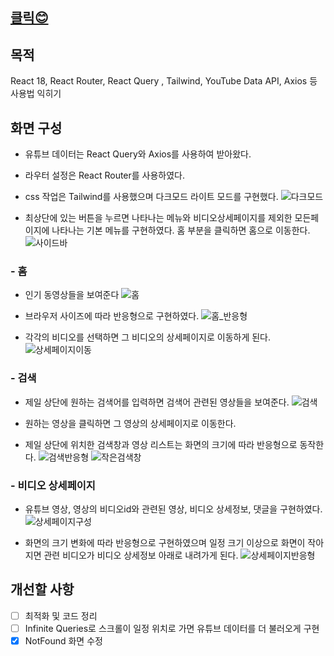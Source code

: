 ## [클릭😊](https://guileless-kheer-270589.netlify.app/)

## 목적

React 18, React Router, React Query , Tailwind, YouTube Data API, Axios 등 사용법 익히기

## 화면 구성

- 유튜브 데이터는 React Query와 Axios를 사용하여 받아왔다.
- 라우터 설정은 React Router를 사용하였다.
- css 작업은 Tailwind를 사용했으며 다크모드 라이트 모드를 구현했다.
  ![다크모드](/postsImage/YoutubeClone/다크모드.gif)

- 최상단에 있는 버튼을 누르면 나타나는 메뉴와 비디오상세페이지를 제외한 모든페이지에 나타나는 기본 메뉴를 구현하였다. 홈 부분을 클릭하면 홈으로 이동한다.
  ![사이드바](/postsImage/YoutubeClone/사이드바.gif)

### - 홈

- 인기 동영상들을 보여준다
  ![홈](/postsImage/YoutubeClone/홈.jpg)

- 브라우저 사이즈에 따라 반응형으로 구현하였다.
  ![홈_반응형](/postsImage/YoutubeClone/홈_반응형.gif)

- 각각의 비디오를 선택하면 그 비디오의 상세페이지로 이동하게 된다.
  ![상세페이지이동](/postsImage/YoutubeClone/상세페이지이동.gif)

### - 검색

- 제일 상단에 원하는 검색어를 입력하면 검색어 관련된 영상들을 보여준다.
  ![검색](/postsImage/YoutubeClone/검색.gif)

- 원하는 영상을 클릭하면 그 영상의 상세페이지로 이동한다.
- 제일 상단에 위치한 검색창과 영상 리스트는 화면의 크기에 따라 반응형으로 동작한다.
  ![검색반응형](/postsImage/YoutubeClone/검색반응형.gif)
  ![작은검색창](/postsImage/YoutubeClone/작은검색창.gif)

### - 비디오 상세페이지

- 유튜브 영상, 영상의 비디오id와 관련된 영상, 비디오 상세정보, 댓글을 구현하였다.
  ![상세페이지구성](/postsImage/YoutubeClone/상세페이지구성.gif)

- 화면의 크기 변화에 따라 반응형으로 구현하였으며 일정 크기 이상으로 화면이 작아지면 관련 비디오가 비디오 상세정보 아래로 내려가게 된다.
  ![상세페이지반응형](/postsImage/YoutubeClone/상세페이지반응형.gif)

## 개선할 사항

- [ ] 최적화 및 코드 정리
- [ ] Infinite Queries로 스크롤이 일정 위치로 가면 유튜브 데이터를 더 불러오게 구현
- [x] NotFound 화면 수정

